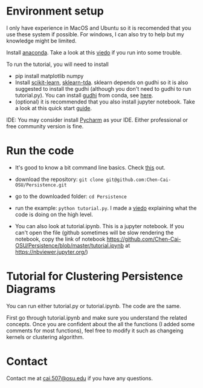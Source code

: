
# Environment setup
I only have experience in MacOS and Ubuntu so it is recomended that you use these system if possible. For windows, I can also
try to help but my knowledge might be limited. 

Install [anaconda](https://docs.anaconda.com/anaconda/install/mac-os/). Take a look
at this [viedo](https://www.youtube.com/watch?v=uz6r0id2apA) if you run into some trouble.

To run the tutorial, you will need to install
* pip install matplotlib numpy
* Install [scikit-learn](https://scikit-learn.org/stable/install.html), [sklearn-tda](https://github.com/MathieuCarriere/sklearn-tda).
sklearn depends on gudhi so it is also suggested to install the gudhi (although you don't need to gudhi to run tutorial.py). You can install [gudhi](https://gudhi.inria.fr/#) from conda, see [here](https://anaconda.org/conda-forge/gudhi).
* (optional) it is recommended that you also install jupyter notebook. Take a look at 
this quick start [guide](https://jupyter-notebook-beginner-guide.readthedocs.io/en/latest/). 

IDE: You may consider install [Pycharm](https://www.jetbrains.com/pycharm/) as your IDE. Either professional or free community version is fine.

# Run the code

* It's good to know a bit command line basics. Check [this](https://lifehacker.com/a-command-line-primer-for-beginners-5633909) out.

* download the repository: ``git clone git@github.com:Chen-Cai-OSU/Persistence.git``

* go to the downloaded folder: ``cd Persistence``

* run the example: ``python tutorial.py``. I made a [viedo](https://www.dropbox.com/sh/bx7j4f2ql1unri6/AAAbegeJ6OHl8MDSL7EXuFEma?dl=0) explaining what the code is doing 
on the high level.

* You can also look at tutorial.ipynb. This is a jupyter notebook. If you can't open the file 
(github sometimes will be slow rendering the notebook, copy the link of notebook https://github.com/Chen-Cai-OSU/Persistence/blob/master/tutorial.ipynb at https://nbviewer.jupyter.org/)


# Tutorial for Clustering Persistence Diagrams
You can run either tutorial.py or tutorial.ipynb. The code are the same.

First go through tutorial.ipynb and make sure you understand the related concepts. 
Once you are confident about the all the functions (I added some comments for most functions), feel free to modify it such as changeing kernels 
or clustering algorithm.

# Contact
Contact me at cai.507@osu.edu if you have any questions. 